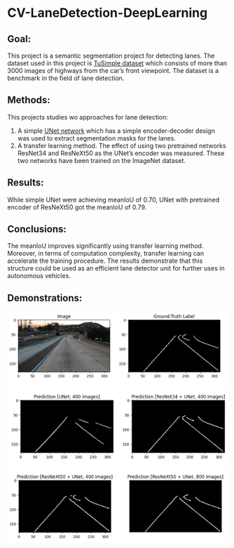 # CV-LaneDetection-DeepLearning

## Goal: 
This project is a semantic segmentation project for detecting lanes. The dataset used in this project is [TuSimple dataset](https://github.com/TuSimple/tusimple-benchmark/issues/3) which consists of more than 3000 images of highways from the car’s front viewpoint. The dataset is a benchmark in the field of lane detection. 

## Methods: 
This projects studies wo approaches for lane detection:
1. A simple [UNet network](https://lmb.informatik.uni-freiburg.de/people/ronneber/u-net/) which has a simple encoder-decoder design was used to extract segmentation masks for the lanes. 
2. A transfer learning method. The effect of using two pretrained networks ResNet34 and ResNeXt50 as the UNet’s encoder was measured. These two networks have been trained on the ImageNet dataset. 

## Results: 
While simple UNet were achieving meanIoU of 0.70, UNet with pretrained encoder of ResNeXt50 got the meanIoU of 0.79.

## Conclusions:
The meanIoU improves significantly using transfer learning method. Moreover, in terms of computation complexity, transfer learning can accelerate the training procedure. The results demonstrate that this structure could be used as an efficient lane detector unit for further uses in autonomous vehicles.

## Demonstrations:
![alt text](res1.png)
![alt text](res2.png)
![alt text](res3.png)



